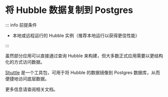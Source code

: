 # 将 Hubble 数据复制到 Postgres

::: info 前提条件

- 本地或远程运行的 Hubble 实例（推荐本地运行以获得更佳性能）

:::

虽然部分应用可以直接通过查询 Hubble 来构建，但大多数正式应用需要以更结构化的方式访问数据。

[Shuttle](https://github.com/farcasterxyz/hub-monorepo/tree/main/packages/shuttle) 是一个工具包，可用于将 Hubble 的数据镜像到 Postgres 数据库，从而便捷地访问底层数据。

更多信息请查阅相关文档。
